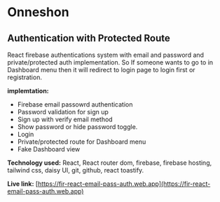 # Onneshon

## Authentication with Protected Route

React firebase authentications system with email and password and private/protected auth implementation. So If someone wants to go to in Dashboard menu then it will redirect to login page to login first or registration.

**implemtation:** 

* Firebase email passowrd authentication
* Password validation for sign up
* Sign up with verify email method
* Show password or hide password toggle.
* Login
* Private/protected route for Dashboard menu
* Fake Dashboard view


**Technology used:** React, React router dom, firebase, firebase hosting, tailwind css, daisy UI, git, github, react toastify.


**Live link:** [https://fir-react-email-pass-auth.web.app](https://fir-react-email-pass-auth.web.app)
